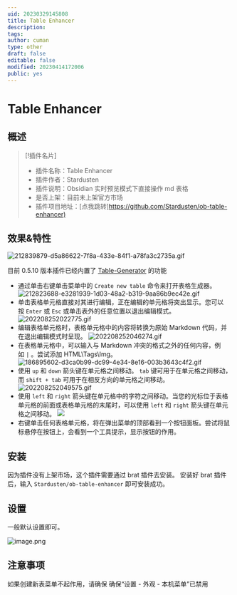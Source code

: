 ```yaml
---
uid: 20230329145808
title: Table Enhancer
description: 
tags: 
author: cuman
type: other
draft: false
editable: false
modified: 20230414172006
public: yes
---
```


# Table Enhancer

## 概述

> [!插件名片]
> - 插件名称：Table Enhancer
> - 插件作者：Stardusten
> - 插件说明：Obsidian 实时预览模式下直接操作 md 表格
> - 是否上架：目前未上架官方市场
> - 插件项目地址：[点我跳转]<https://github.com/Stardusten/ob-table-enhancer)>

## 效果&特性

![212839879-d5a86622-7f8a-433e-84f1-a78fa3c2735a.gif](https://s1.vika.cn/space/2023/04/14/6adcb40bd56c4524be3df588338428fa)

 目前 0.5.10 版本插件已经内置了 [Table-Generator](https://github.com/Quorafind/Obsidian-Table-Generator) 的功能


- 通过单击右键单击菜单中的 `Create new table` 命令来打开表格生成器。
![212823688-e3281939-1d03-48a2-b319-9aa86b9ec42e.gif](https://s1.vika.cn/space/2023/04/14/172f0922588f40e4bdf9da5f835e540c)
- 单击表格单元格直接对其进行编辑，正在编辑的单元格将突出显示。您可以按 `Enter` 或 `Esc` 或单击表外的任意位置以退出编辑模式。
  ![202208252022775.gif](https://s1.vika.cn/space/2023/04/14/ff1336a65d70459e9d29cf1d267b949a)
- 编辑表格单元格时，表格单元格中的内容将转换为原始 Markdown 代码，并在退出编辑模式时呈现。
    ![202208252046274.gif](https://s1.vika.cn/space/2023/04/14/c4d5e459509f4871a624e2fd15e81f61)
- 在表格单元格中，可以输入与 Markdown 冲突的格式之外的任何内容，例如 `|` 。尝试添加 HTML\Tags\Img。
  ![186895602-d3ca0b99-dc99-4e34-8e16-003b3643c4f2.gif](https://s1.vika.cn/space/2023/04/14/60abcfe2b663464d89e70a502a63be16)
- 使用 `up` 和 `down` 箭头键在单元格之间移动。 `tab` 键可用于在单元格之间移动，而 `shift + tab` 可用于在相反方向的单元格之间移动。
![202208252049575.gif](https://s1.vika.cn/space/2023/04/14/a7ba1c1b92524342abd7620b5ceb2cf8)
- 使用 `left` 和 `right` 箭头键在单元格中的字符之间移动。当您的光标位于表格单元格的前面或表格单元格的末尾时，可以使用 `left` 和 `right` 箭头键在单元格之间移动。
![](https://s1.vika.cn/space/2023/04/14/fac33044cb3a47579fde4acf16401cf9)
- 右键单击任何表格单元格，将在弹出菜单的顶部看到一个按钮面板。尝试将鼠标悬停在按钮上，会看到一个工具提示，显示按钮的作用。

## 安装

 因为插件没有上架市场，这个插件需要通过 brat 插件去安装。 安装好 brat 插件后，输入 `Stardusten/ob-table-enhancer` 即可安装成功。

## 设置

 一般默认设置即可。

 ![image.png](https://s1.vika.cn/space/2023/04/14/ab6f2dedf96144e8af087dabb75a16ad)

## 注意事项

如果创建新表菜单不起作用，请确保 确保“设置 - 外观 - 本机菜单”已禁用
